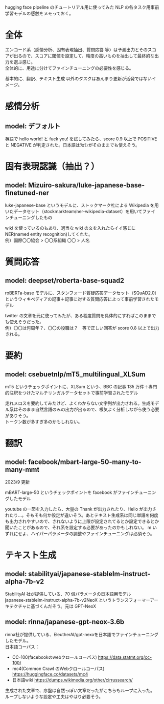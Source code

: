 hugging face pipeline のチュートリアル用に使ってみた NLP の各タスク用事前学習モデルの感触をメモっておく。

# 全体

エンコード系（感情分析、固有表現抽出、質問応答 等）は予測出力とそのスコアが出るので、スコアに閾値を設定して、精度の高いものを抽出して最終的な出力を選ぶ感じ。  
全体的に、用途に分けてファインチューニングの必要性を感じる。

基本的に、翻訳、テキスト生成 以外のタスクはあんまり更新が活発ではないイメージ。

# 感情分析

## model: デフォルト

英語で hello world! と fuck you! を試してみたら、score 0.9 以上で POSITIVE と NEGATIVE が判定された。日本語はﾜｶﾗﾝがそのままでも使えそう。

# 固有表現認識（抽出？）

## model: Mizuiro-sakura/luke-japanese-base-finetuned-ner

luke-japanese-base というモデルに、ストックマーク社による Wikipedia を用いたデータセット（stockmarkteam/ner-wikipedia-dataset）を用いてファインチューニングしたもの

wiki を使っているのもあり、適当な wiki の文を入れたらイイ感じに NER(named entity recognition)してくれた。  
例）国際〇〇協会 > 〇〇系組織 〇〇 > 人名

# 質問応答

## model: deepset/roberta-base-squad2

roBERTa-base モデルに、スタンフォード質疑応答データセット（SQuAD2.0） というウィキペディアの記事＋記事に対する質問応答によって事前学習されたモデル

twitter の文章を元に使ってみたが、ある程度質問を具体的にすればこのままでも使えそうだった。  
例）〇〇は何周年？、〇〇の役職は？　等で正しい回答が score 0.8 以上で出力される。

# 要約

## model: csebuetnlp/mT5_multilingual_XLSum

mT5 というチェックポイントに、XLSum という、BBC の記事 135 万件＋専門的注釈をつけたマルチリンガルデータセットで事前学習されたモデル

走れメロスを要約してみたけど、よくわからない文字列が出力される。生成モデル系はそのまま自然言語のみの出力が出るので、根気よく分析しながら使う必要がありそう。  
トークン数が多すぎ多のかもしれない。

# 翻訳

## model: facebook/mbart-large-50-many-to-many-mmt  
2023/9 更新

mBART-large-50 というチェックポイントを facebook がファインチューニングしたモデル

youtube の一節を入力したら、大量の Thank が出力されたり、Hello が出力されたり...。そもそも何か設定が違いそう。あとテキスト生成系は同じ単語を何度も出力されやすいので、されないように上限が設定されてるとか設定できるとか聞いたことがあるので、それ系を設定する必要があったのかもしれない。 m
いずれにせよ、ハイパーパラメータの調整やファインチューニングは必須そう。

# テキスト生成

## model: stabilityai/japanese-stablelm-instruct-alpha-7b-v2

StabilityAI 社が提供している、70 億パラメータの日本語用モデル  
japanese-stablelm-instruct-alpha-7b-v2NeoX というトランスフォーマーアーキテクチャに基づくんだそう。元は GPT-NeoX


## model: rinna/japanese-gpt-neox-3.6b

rinna社が提供している、EleutherAI/gpt-nexoを日本語でファインチューニングしたモデル。  
日本語コーパス：  
- CC-100(facebookのwebクロールコーパス) https://data.statmt.org/cc-100/ 
- mc4(Common Crawl のWebクロールコーパス) https://huggingface.co/datasets/mc4
- 日本語wiki https://dumps.wikimedia.org/other/cirrussearch/

生成された文章で、序盤は自然っぽい文章だったがこちらもループに入った。  
ループしないような設定や工夫はやはり必要そう。  

